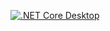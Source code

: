 [![.NET Core Desktop](https://github.com/jimmyeao/THFHA-V1.0a/actions/workflows/dotnet-desktop.yml/badge.svg)](https://github.com/jimmyeao/THFHA-V1.0a/actions/workflows/dotnet-desktop.yml)
